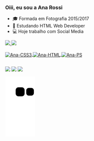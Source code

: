 ### Oiii, eu sou a Ana Rossi 

- 🎓 Formada em Fotografia 2015/2017
- 🌱 Estudando HTML Web Developer
- 💻 Hoje trabalho com Social Media 

<div>
  <a href="https://github.com/ana-rossi">
  <img height="180em" src="https://github-readme-stats.vercel.app/api?username=ana-rossi&show_icons=true&theme=tokyonight&include_all_commits=true&count_private=true"/>
  <img height="180em" src="https://github-readme-stats.vercel.app/api/top-langs/?username=ana-rossi&layout=compact&langs_count=7&theme=tokyonight"/>
</div>
<div style="display: inline_block"><br>
  <img align="center" alt="Ana-CSS3" height="30" width="40" src="https://cdn.jsdelivr.net/gh/devicons/devicon/icons/css3/css3-original.svg">
  <img align="center" alt="Ana-HTML" height="30" width="40" src="https://cdn.jsdelivr.net/gh/devicons/devicon/icons/html5/html5-original.svg">
  <img align="center" alt="Ana-PS" height="30" width="40" src="https://cdn.jsdelivr.net/gh/devicons/devicon/icons/photoshop/photoshop-plain.svg">
  
  ##
  
  <div>
  <a href="https://www.linkedin.com/in/anarossi21/" target="_blank"><img src="https://img.shields.io/badge/LinkedIn-0077B5?style=for-the-badge&logo=linkedin&logoColor=white" target="_blank"></a>
  <a href="https://www.instagram.com/anarossi.ux/" target="_blank"><img src="https://img.shields.io/badge/Instagram-E4405F?style=for-the-badge&logo=instagram&logoColor=white" target="_blank"></a>
  <a href="https://discord.gg/Q8AXMHhY8C" target="_blank"><img src="https://img.shields.io/badge/Discord-7289DA?style=for-the-badge&logo=discord&logoColor=white" target="_blank"></a>
  
   ![Snake animation](https://github.com/ana-rossi/ana-rossi/blob/output/github-contribution-grid-snake.svg)
    
</div>
